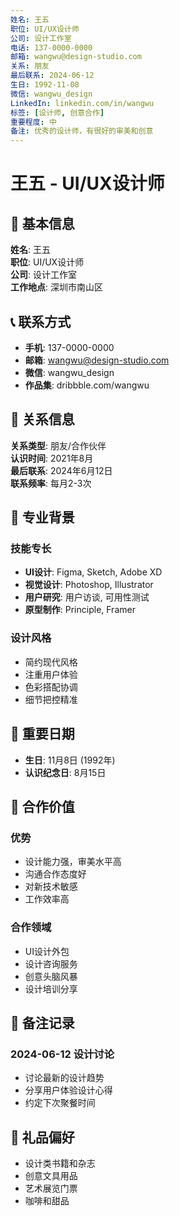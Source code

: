 ```yaml
---
姓名: 王五
职位: UI/UX设计师
公司: 设计工作室
电话: 137-0000-0000
邮箱: wangwu@design-studio.com
关系: 朋友
最后联系: 2024-06-12
生日: 1992-11-08
微信: wangwu_design
LinkedIn: linkedin.com/in/wangwu
标签: [设计师, 创意合作]
重要程度: 中
备注: 优秀的设计师，有很好的审美和创意
---
```


# 王五 - UI/UX设计师

## 👤 基本信息

**姓名**: 王五  
**职位**: UI/UX设计师  
**公司**: 设计工作室  
**工作地点**: 深圳市南山区  

## 📞 联系方式

- **手机**: 137-0000-0000
- **邮箱**: wangwu@design-studio.com
- **微信**: wangwu_design
- **作品集**: dribbble.com/wangwu

## 🤝 关系信息

**关系类型**: 朋友/合作伙伴  
**认识时间**: 2021年8月  
**最后联系**: 2024年6月12日  
**联系频率**: 每月2-3次  

## 💼 专业背景

### 技能专长
- **UI设计**: Figma, Sketch, Adobe XD
- **视觉设计**: Photoshop, Illustrator
- **用户研究**: 用户访谈, 可用性测试
- **原型制作**: Principle, Framer

### 设计风格
- 简约现代风格
- 注重用户体验
- 色彩搭配协调
- 细节把控精准

## 📅 重要日期

- **生日**: 11月8日 (1992年)
- **认识纪念日**: 8月15日

## 🎯 合作价值

### 优势
- 设计能力强，审美水平高
- 沟通合作态度好
- 对新技术敏感
- 工作效率高

### 合作领域
- UI设计外包
- 设计咨询服务
- 创意头脑风暴
- 设计培训分享

## 📝 备注记录

### 2024-06-12 设计讨论
- 讨论最新的设计趋势
- 分享用户体验设计心得
- 约定下次聚餐时间

## 🎁 礼品偏好

- 设计类书籍和杂志
- 创意文具用品
- 艺术展览门票
- 咖啡和甜品 